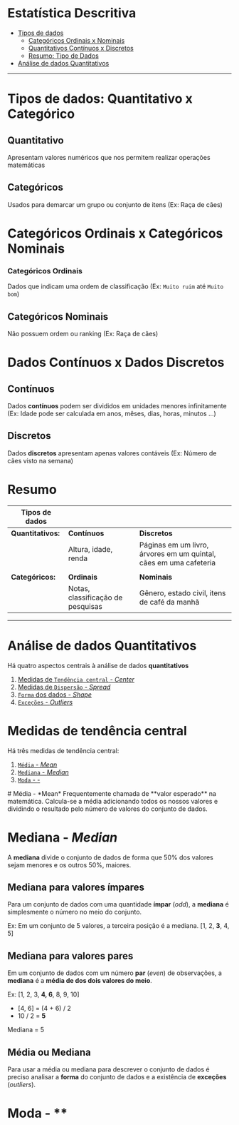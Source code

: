# Estatística Descritiva 
* [Tipos de dados](#tipos-de-dados)
  * [Categóricos Ordinais x Nominais](#categoricos)
  * [Quantitativos Contínuos x Discretos](#quantitativos)
  * [Resumo: Tipo de Dados](#resumo-tipo-de-dados)
* [Análise de dados Quantitativos](#analise-quantitativos)

------

<a id="tipos-de-dados"></a>
# Tipos de dados: Quantitativo x Categórico

## Quantitativo
Apresentam valores numéricos que nos permitem realizar operações matemáticas

## Categóricos
Usados para demarcar um grupo ou conjunto de itens (Ex: Raça de cães)

<a id="categoricos"></a>
# Categóricos Ordinais x Categóricos Nominais
### Categóricos Ordinais
Dados que indicam uma ordem de classificação (Ex: `Muito ruim` até `Muito bom`)

## Categóricos Nominais
Não possuem ordem ou ranking (Ex: Raça de cães)

<a id="quantitativos"></a>
# Dados Contínuos x Dados Discretos
## Contínuos
Dados **contínuos** podem ser divididos em unidades menores infinitamente
(Ex: Idade pode ser calculada em anos, mêses, dias, horas, minutos ...)

## Discretos
Dados **discretos** apresentam apenas valores contáveis
(Ex: Número de cães visto na semana)

<a id="resumo-tipo-de-dados"></a>
# Resumo
| Tipos de dados  |||
| --- | --- | --- |
| **Quantitativos:**	| **Contínuos**         | **Discretos** |
|                     | Altura, idade, renda  | Páginas em um livro, árvores em um quintal, cães em uma cafeteria |
| | | |
| **Categóricos:**  | **Ordinais**  | **Nominais**  |
|     | Notas, classificação de pesquisas | Gênero, estado civil, itens de café da manhã  |


------

<a id="analise-quantitativos"></a>
# Análise de dados Quantitativos
Há quatro aspectos centrais à análise de dados **quantitativos**
1. [Medidas de `Tendência central` - *Center*](#tendencia-central)
2. [Medidas de `Dispersão` - *Spread*](#dispersao)
3. [`Forma` dos dados - *Shape*](#forma)
4. [`Exceções` - *Outliers*](#excecoes)

<a id="tendencia-central"></a>
# Medidas de tendência central
Há três medidas de tendência central:
1. [`Média` - *Mean*](#media)
2. [`Mediana` - *Median*](#mediana)
3. [`Moda` - *-*](#excecoes)

<a id="media">
# Média - *Mean*
Frequentemente chamada de **valor esperado** na matemática. Calcula-se a média adicionando todos os nossos valores e dividindo o resultado pelo número de valores do conjunto de dados.

<a id="mediana"></a>
# Mediana - *Median*
A **mediana** divide o conjunto de dados de forma que 50% dos valores sejam menores e os outros 50%, maiores.

## Mediana para valores ímpares
Para um conjunto de dados com uma quantidade **ímpar** (*odd*), a **mediana** é simplesmente o número no meio do conjunto. 

Ex: Em  um conjunto de 5 valores, a terceira posição é a mediana. 
[1, 2, **3**, 4, 5]

## Mediana para valores pares
Em um conjunto de dados com um número **par** (*even*) de observações, a **mediana** é a **média de dos dois valores do meio**.

Ex: [1, 2, 3, **4, 6**, 8, 9, 10]
* [4, 6] = (4 + 6) / 2
* 10 / 2 = **5**

Mediana = 5

## Média ou Mediana
Para usar a média ou mediana para descrever o conjunto de dados é preciso analisar a **forma** do conjunto de dados e a existência de **exceções** (*outliers*).

<a id="Moda"></a>
# Moda - **
